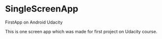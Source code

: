 # SingleScreenApp
FirstApp on Android Udacity 

This is one screen app which was made for first project on Udacity course.
